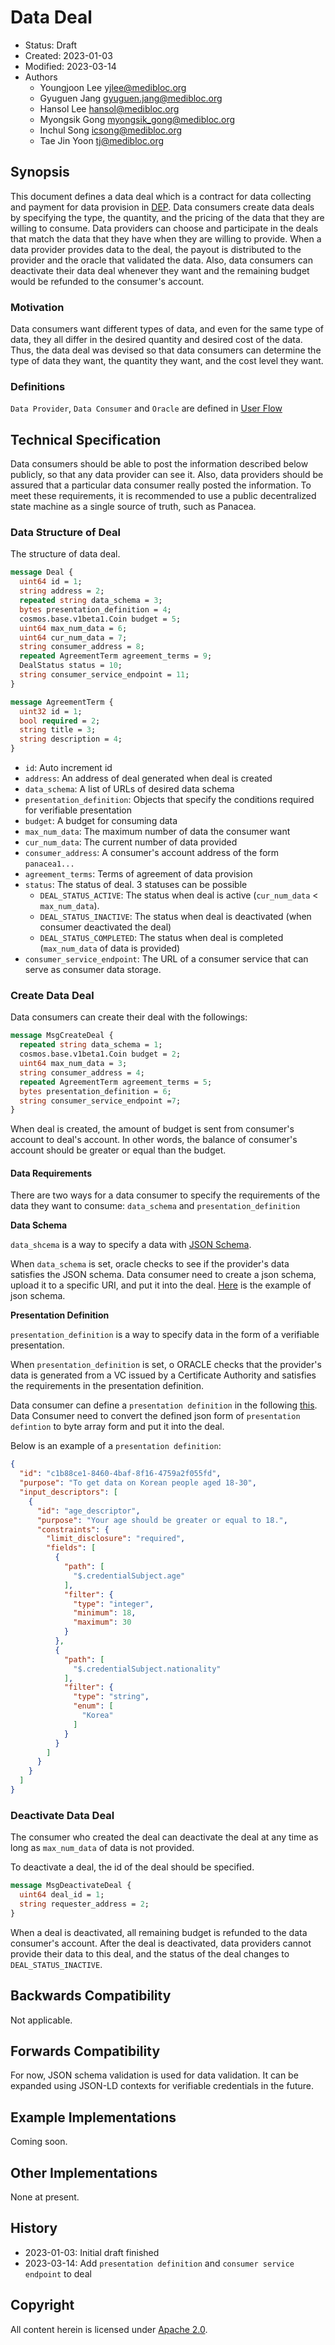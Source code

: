 # Data Deal

- Status: Draft
- Created: 2023-01-03
- Modified: 2023-03-14
- Authors
  - Youngjoon Lee <yjlee@medibloc.org>
  - Gyuguen Jang <gyuguen.jang@medibloc.org>
  - Hansol Lee <hansol@medibloc.org>
  - Myongsik Gong <myongsik_gong@medibloc.org>
  - Inchul Song <icsong@medibloc.org>
  - Tae Jin Yoon <tj@medibloc.org>


## Synopsis

This document defines a data deal which is a contract for data collecting and payment for data provision in [DEP](../../1-users/3-data-exchange/0-about-dep.md).
Data consumers create data deals by specifying the type, the quantity, and the pricing of the data that they are willing to consume.
Data providers can choose and participate in the deals that match the data that they have when they are willing to provide.
When a data provider provides data to the deal, the payout is distributed to the provider and the oracle that validated the data.
Also, data consumers can deactivate their data deal whenever they want and the remaining budget would be refunded to the consumer's account.

### Motivation

Data consumers want different types of data, and even for the same type of data, they all differ in the desired quantity and desired cost of the data. 
Thus, the data deal was devised so that data consumers can determine the type of data they want, the quantity they want, and the cost level they want.

### Definitions

`Data Provider`, `Data Consumer` and `Oracle` are defined in [User Flow](./1-user-flow.md)

## Technical Specification

Data consumers should be able to post the information described below publicly, so that any data provider can see it. 
Also, data providers should be assured that a particular data consumer really posted the information. 
To meet these requirements, it is recommended to use a public decentralized state machine as a single source of truth, such as Panacea.

### Data Structure of Deal

The structure of data deal.

```proto
message Deal {
  uint64 id = 1;
  string address = 2;
  repeated string data_schema = 3;
  bytes presentation_definition = 4;
  cosmos.base.v1beta1.Coin budget = 5;
  uint64 max_num_data = 6;
  uint64 cur_num_data = 7;
  string consumer_address = 8;
  repeated AgreementTerm agreement_terms = 9;
  DealStatus status = 10;
  string consumer_service_endpoint = 11;
}

message AgreementTerm {
  uint32 id = 1;
  bool required = 2;
  string title = 3;
  string description = 4;
}
```

- `id`: Auto increment id
- `address`: An address of deal generated when deal is created
- `data_schema`: A list of URLs of desired data schema
- `presentation_definition`: Objects that specify the conditions required for verifiable presentation
- `budget`: A budget for consuming data
- `max_num_data`: The maximum number of data the consumer want
- `cur_num_data`: The current number of data provided
- `consumer_address`: A consumer's account address of the form `panacea1...`
- `agreement_terms`: Terms of agreement of data provision
- `status`: The status of deal. 3 statuses can be possible
  - `DEAL_STATUS_ACTIVE`: The status when deal is active (`cur_num_data` < `max_num_data`).  
  - `DEAL_STATUS_INACTIVE`: The status when deal is deactivated (when consumer deactivated the deal)
  - `DEAL_STATUS_COMPLETED`: The status when deal is completed (`max_num_data` of data is provided)
- `consumer_service_endpoint`: The URL of a consumer service that can serve as consumer data storage.

### Create Data Deal

Data consumers can create their deal with the followings:

```proto
message MsgCreateDeal {
  repeated string data_schema = 1;
  cosmos.base.v1beta1.Coin budget = 2;
  uint64 max_num_data = 3;
  string consumer_address = 4;
  repeated AgreementTerm agreement_terms = 5;
  bytes presentation_definition = 6;
  string consumer_service_endpoint =7;
}
```

When deal is created, the amount of budget is sent from consumer's account to deal's account.
In other words, the balance of consumer's account should be greater or equal than the budget.

#### Data Requirements
There are two ways for a data consumer to specify the requirements of the data they want to consume: `data_schema` and `presentation_definition`

**Data Schema**

`data_shcema` is a way to specify a data with [JSON Schema](https://json-schema.org/).

When `data_schema` is set, oracle checks to see if the provider's data satisfies the JSON schema.
Data consumer need to create a json schema, upload it to a specific URI, and put it into the deal.
[Here](http://jsonschema.gopanacea.org/vaccination-cert.json) is the example of json schema.

**Presentation Definition**

`presentation_definition` is a way to specify data in the form of a verifiable presentation.

When `presentation_definition` is set, o ORACLE checks that the provider's data is generated from a VC issued by a Certificate Authority and satisfies the requirements in the presentation definition.

Data consumer can define a `presentation definition` in the following [this](https://identity.foundation/presentation-exchange/#presentation-definition).
Data Consumer need to convert the defined json form of `presentation defintion` to byte array form and put it into the deal.

Below is an example of a `presentation definition`:
```json
{
  "id": "c1b88ce1-8460-4baf-8f16-4759a2f055fd",
  "purpose": "To get data on Korean people aged 18-30",
  "input_descriptors": [
    {
      "id": "age_descriptor",
      "purpose": "Your age should be greater or equal to 18.",
      "constraints": {
        "limit_disclosure": "required",
        "fields": [
          {
            "path": [
              "$.credentialSubject.age"
            ],
            "filter": {
              "type": "integer",
              "minimum": 18,
              "maximum": 30
            }
          },
          {
            "path": [
              "$.credentialSubject.nationality"
            ],
            "filter": {
              "type": "string",
              "enum": [
                "Korea"
              ]
            }
          }
        ]
      }
    }
  ]
}
```

### Deactivate Data Deal

The consumer who created the deal can deactivate the deal at any time as long as `max_num_data` of data is not provided.

To deactivate a deal, the id of the deal should be specified.

```proto
message MsgDeactivateDeal {
  uint64 deal_id = 1;
  string requester_address = 2;
}
```

When a deal is deactivated, all remaining budget is refunded to the data consumer's account.
After the deal is deactivated, data providers cannot provide their data to this deal, and the status of the deal changes to `DEAL_STATUS_INACTIVE`.

## Backwards Compatibility

Not applicable.

## Forwards Compatibility

For now, JSON schema validation is used for data validation.
It can be expanded using JSON-LD contexts for verifiable credentials in the future.

## Example Implementations

Coming soon.

## Other Implementations

None at present.

## History

- 2023-01-03: Initial draft finished
- 2023-03-14: Add `presentation definition` and `consumer service endpoint` to deal

## Copyright

All content herein is licensed under [Apache 2.0](https://www.apache.org/licenses/LICENSE-2.0).

